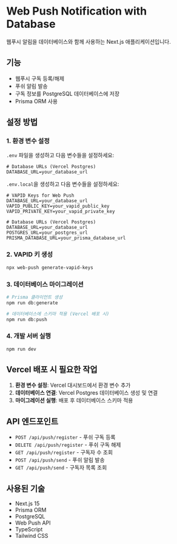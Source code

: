# Web Push Notification with Database

웹푸시 알림을 데이터베이스와 함께 사용하는 Next.js 애플리케이션입니다.

## 기능

- 웹푸시 구독 등록/해제
- 푸쉬 알림 발송
- 구독 정보를 PostgreSQL 데이터베이스에 저장
- Prisma ORM 사용

## 설정 방법

### 1. 환경 변수 설정

`.env` 파일을 생성하고 다음 변수들을 설정하세요:

```env
# Database URLs (Vercel Postgres)
DATABASE_URL=your_database_url
```

`.env.local`을 생성하고 다음 변수들을 설정하세요:

```.env.local
# VAPID Keys for Web Push
DATABASE_URL=your_database_url
VAPID_PUBLIC_KEY=your_vapid_public_key
VAPID_PRIVATE_KEY=your_vapid_private_key

# Database URLs (Vercel Postgres)
DATABASE_URL=your_database_url
POSTGRES_URL=your_postgres_url
PRISMA_DATABASE_URL=your_prisma_database_url
```

### 2. VAPID 키 생성

```bash
npx web-push generate-vapid-keys
```

### 3. 데이터베이스 마이그레이션

```bash
# Prisma 클라이언트 생성
npm run db:generate

# 데이터베이스에 스키마 적용 (Vercel 배포 시)
npm run db:push
```

### 4. 개발 서버 실행

```bash
npm run dev
```

## Vercel 배포 시 필요한 작업

1. **환경 변수 설정**: Vercel 대시보드에서 환경 변수 추가
2. **데이터베이스 연결**: Vercel Postgres 데이터베이스 생성 및 연결
3. **마이그레이션 실행**: 배포 후 데이터베이스 스키마 적용

## API 엔드포인트

- `POST /api/push/register` - 푸쉬 구독 등록
- `DELETE /api/push/register` - 푸쉬 구독 해제
- `GET /api/push/register` - 구독자 수 조회
- `POST /api/push/send` - 푸쉬 알림 발송
- `GET /api/push/send` - 구독자 목록 조회

## 사용된 기술

- Next.js 15
- Prisma ORM
- PostgreSQL
- Web Push API
- TypeScript
- Tailwind CSS
